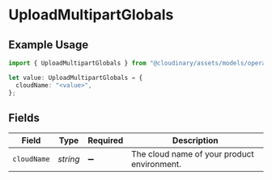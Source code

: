 # UploadMultipartGlobals

## Example Usage

```typescript
import { UploadMultipartGlobals } from "@cloudinary/assets/models/operations";

let value: UploadMultipartGlobals = {
  cloudName: "<value>",
};
```

## Fields

| Field                                       | Type                                        | Required                                    | Description                                 |
| ------------------------------------------- | ------------------------------------------- | ------------------------------------------- | ------------------------------------------- |
| `cloudName`                                 | *string*                                    | :heavy_minus_sign:                          | The cloud name of your product environment. |